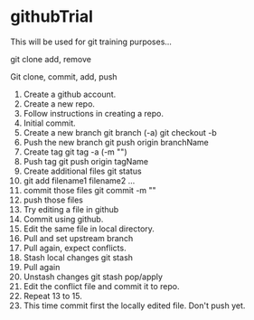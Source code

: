 # githubTrial

This will be used for git training purposes...

git clone add, remove

Git clone, commit, add, push
1. Create a github account.
2. Create a new repo.
3. Follow instructions in creating a repo.
4. Initial commit.
5. Create a new branch
	git branch (-a)
	git checkout -b <branchName>
6. Push the new branch
	git push origin branchName
7. Create tag
	git tag -a <version> (-m "<message>")
8. Push tag
	git push origin tagName
9. Create additional files
	git status
10. git add filename1 filename2 ...
11. commit those files
	git commit -m "<message>"
12. push those files
13. Try editing a file in github
14. Commit using github.
15. Edit the same file in local directory.
16. Pull and set upstream branch
17. Pull again, expect conflicts.
18. Stash local changes
	git stash
19. Pull again
20. Unstash changes
	git stash pop/apply
21. Edit the conflict file and commit it to repo.
22. Repeat 13 to 15.
23. This time commit first the locally edited file. Don't push yet.
